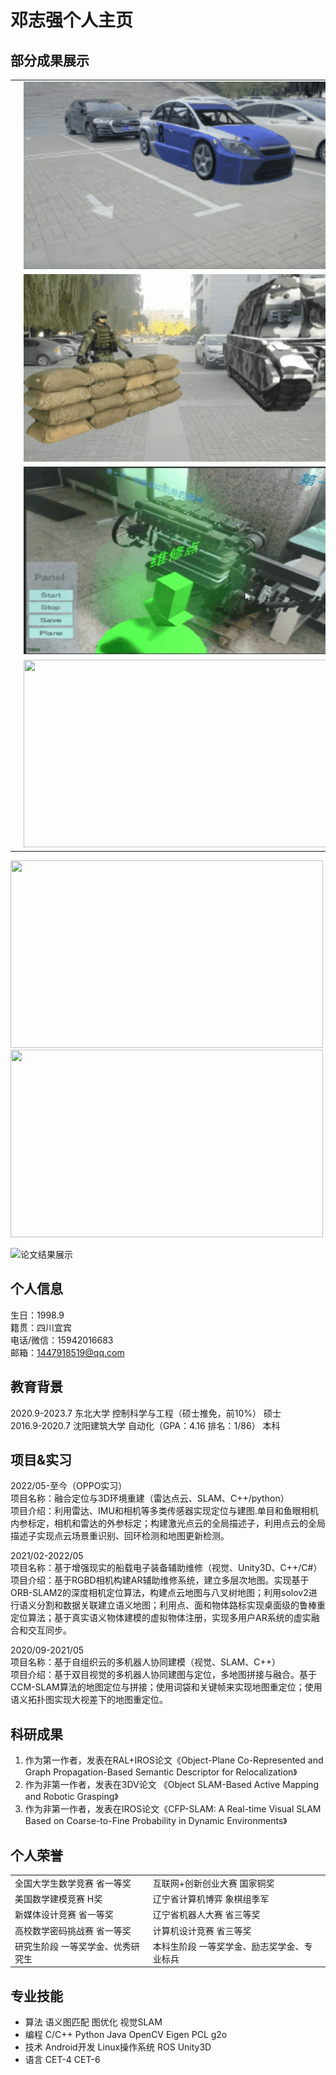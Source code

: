 # 邓志强个人主页

## 部分成果展示
<table rules="none" align="center">
	<tr>
		<td>
			<center>
				<img src="https://github.com/ANaughtySnail/ANaughtySnail.github.io/blob/master/gif/AR_bule_car_org.gif" width="500" height="300" />
			</center>
		</td>
		<td>
			<center>
				<img src="https://github.com/ANaughtySnail/ANaughtySnail.github.io/blob/master/gif/AR_blue_car.gif" width="500" height="300" />
			</center>
		</td>
	</tr>
	<tr>
		<td>
			<center>
				<img src="https://github.com/ANaughtySnail/ANaughtySnail.github.io/blob/master/gif/AR_soldier_org.gif" width="500" height="300" />
			</center>
		</td>
		<td>
			<center>
				<img src="https://github.com/ANaughtySnail/ANaughtySnail.github.io/blob/master/gif/AR_soldier2.gif" width="500" height="300" />
			</center>
		</td>
	</tr>
	<tr>
		<td>
			<center>
				<img src="https://github.com/ANaughtySnail/ANaughtySnail.github.io/blob/master/gif/AR_engine2.gif" width="500" height="300" />
			</center>
		</td>
		<td>
			<center>
				<img src="https://github.com/ANaughtySnail/ANaughtySnail.github.io/blob/master/gif/AR_engine2.gif" width="500" height="300" />
			</center>
		</td>
	</tr>
	<tr>
		<td>
			<center>
				<img src="https://github.com/ANaughtySnail/ANaughtySnail.github.io/blob/master/gif/AR_kitti.gif" width="500" height="300" />
			</center>
		</td>
		<td>
			<center>
				<img src="https://github.com/ANaughtySnail/ANaughtySnail.github.io/blob/master/gif/AR_kitii_semantic_map3.gif" width="500" height="300" />
			</center>
		</td>
	</tr>
</table>

<img src="https://gitee.com/naughtysnail/NaughtySnail.github.io/blob/master/img/paper_Introduction.png" width="500" height="300" />
<img src="https://gitee.com/naughtysnail/NaughtySnail.github.io/blob/master/img/paper_system.png" width="500" height="300" />

![论文结果展示](https://gitee.com/naughtysnail/NaughtySnail.github.io/blob/master/img/there_scenes.png)




## 个人信息 
生日：1998.9   
籍贯：四川宜宾	  
电话/微信：15942016683  
邮箱：1447918519@qq.com	

## 教育背景 
2020.9-2023.7	          东北大学	           控制科学与工程（硕士推免，前10%）	         硕士    
2016.9-2020.7	        沈阳建筑大学	         自动化（GPA：4.16  排名：1/86）	            本科    


## 项目&实习
2022/05-至今（OPPO实习）   
项目名称：融合定位与3D环境重建（雷达点云、SLAM、C++/python）       
项目介绍：利用雷达、IMU和相机等多类传感器实现定位与建图.单目和鱼眼相机内参标定，相机和雷达的外参标定；构建激光点云的全局描述子，利用点云的全局描述子实现点云场景重识别、回环检测和地图更新检测。   

2021/02-2022/05          
项目名称：基于增强现实的船载电子装备辅助维修（视觉、Unity3D、C++/C#）    
项目介绍：基于RGBD相机构建AR辅助维修系统，建立多层次地图。实现基于ORB-SLAM2的深度相机定位算法，构建点云地图与八叉树地图；利用solov2进行语义分割和数据关联建立语义地图；利用点、面和物体路标实现桌面级的鲁棒重定位算法；基于真实语义物体建模的虚拟物体注册，实现多用户AR系统的虚实融合和交互同步。   

2020/09-2021/05	  	       
项目名称：基于自组织云的多机器人协同建模（视觉、SLAM、C++）	       
项目介绍：基于双目视觉的多机器人协同建图与定位，多地图拼接与融合。基于CCM-SLAM算法的地图定位与拼接；使用词袋和关键帧来实现地图重定位；使用语义拓扑图实现大视差下的地图重定位。    


  
  
## 科研成果
1. 作为第一作者，发表在RAL+IROS论文《Object-Plane Co-Represented and Graph Propagation-Based Semantic Descriptor for Relocalization》      
2. 作为非第一作者，发表在3DV论文 《Object SLAM-Based Active Mapping and Robotic Grasping》            
3. 作为非第一作者，发表在IROS论文《CFP-SLAM: A Real-time Visual SLAM Based on Coarse-to-Fine Probability in Dynamic Environments》 

## 个人荣誉

  <table border="0">
      <tr>
          <td> 全国大学生数学竞赛  		省一等奖  </td>
          <td> 互联网+创新创业大赛			国家铜奖  </td>
      </tr>
        <tr>
          <td> 美国数学建模竞赛       	H奖  </td>
          <td> 辽宁省计算机博弈			    象棋组季军  </td>
      </tr>
      <tr>
          <td> 新媒体设计竞赛			    省一等奖  </td>
          <td> 辽宁省机器人大赛			    省三等奖  </td>
      </tr>
      <tr>
          <td> 高校数学密码挑战赛		    省一等奖  </td>
          <td> 计算机设计竞赛			        省三等奖  </td>
      </tr>
      <tr>
          <td> 研究生阶段	一等奖学金、优秀研究生  </td>
          <td> 本科生阶段	一等奖学金、励志奖学金、专业标兵  </td>
      </tr>
  </table>
  

## 专业技能
* 算法	语义图匹配  图优化  视觉SLAM     
* 编程	C/C++  Python  Java  OpenCV  Eigen  PCL  g2o     
* 技术	Android开发  Linux操作系统  ROS  Unity3D    
* 语言	CET-4   CET-6    


